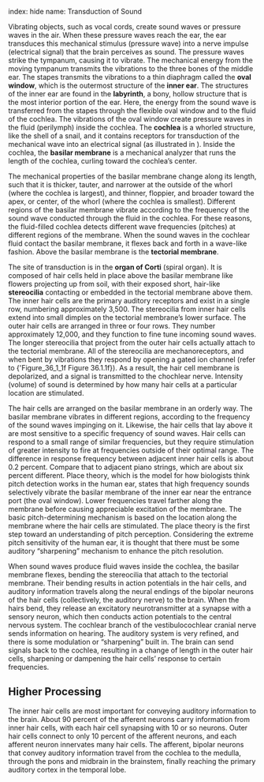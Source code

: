index: hide
name: Transduction of Sound

Vibrating objects, such as vocal cords, create sound waves or pressure waves in the air. When these pressure waves reach the ear, the ear transduces this mechanical stimulus (pressure wave) into a nerve impulse (electrical signal) that the brain perceives as sound. The pressure waves strike the tympanum, causing it to vibrate. The mechanical energy from the moving tympanum transmits the vibrations to the three bones of the middle ear. The stapes transmits the vibrations to a thin diaphragm called the  **oval window**, which is the outermost structure of the  **inner ear**. The structures of the inner ear are found in the  **labyrinth**, a bony, hollow structure that is the most interior portion of the ear. Here, the energy from the sound wave is transferred from the stapes through the flexible oval window and to the fluid of the cochlea. The vibrations of the oval window create pressure waves in the fluid (perilymph) inside the cochlea. The  **cochlea** is a whorled structure, like the shell of a snail, and it contains receptors for transduction of the mechanical wave into an electrical signal (as illustrated in ). Inside the cochlea, the  **basilar membrane** is a mechanical analyzer that runs the length of the cochlea, curling toward the cochlea’s center.

The mechanical properties of the basilar membrane change along its length, such that it is thicker, tauter, and narrower at the outside of the whorl (where the cochlea is largest), and thinner, floppier, and broader toward the apex, or center, of the whorl (where the cochlea is smallest). Different regions of the basilar membrane vibrate according to the frequency of the sound wave conducted through the fluid in the cochlea. For these reasons, the fluid-filled cochlea detects different wave frequencies (pitches) at different regions of the membrane. When the sound waves in the cochlear fluid contact the basilar membrane, it flexes back and forth in a wave-like fashion. Above the basilar membrane is the  **tectorial membrane**.

The site of transduction is in the  **organ of Corti** (spiral organ). It is composed of hair cells held in place above the basilar membrane like flowers projecting up from soil, with their exposed short, hair-like  **stereocilia** contacting or embedded in the tectorial membrane above them. The inner hair cells are the primary auditory receptors and exist in a single row, numbering approximately 3,500. The stereocilia from inner hair cells extend into small dimples on the tectorial membrane’s lower surface. The outer hair cells are arranged in three or four rows. They number approximately 12,000, and they function to fine tune incoming sound waves. The longer stereocilia that project from the outer hair cells actually attach to the tectorial membrane. All of the stereocilia are mechanoreceptors, and when bent by vibrations they respond by opening a gated ion channel (refer to {'Figure_36_1_1f Figure 36.1.1f}). As a result, the hair cell membrane is depolarized, and a signal is transmitted to the chochlear nerve. Intensity (volume) of sound is determined by how many hair cells at a particular location are stimulated.

The hair cells are arranged on the basilar membrane in an orderly way. The basilar membrane vibrates in different regions, according to the frequency of the sound waves impinging on it. Likewise, the hair cells that lay above it are most sensitive to a specific frequency of sound waves. Hair cells can respond to a small range of similar frequencies, but they require stimulation of greater intensity to fire at frequencies outside of their optimal range. The difference in response frequency between adjacent inner hair cells is about 0.2 percent. Compare that to adjacent piano strings, which are about six percent different. Place theory, which is the model for how biologists think pitch detection works in the human ear, states that high frequency sounds selectively vibrate the basilar membrane of the inner ear near the entrance port (the oval window). Lower frequencies travel farther along the membrane before causing appreciable excitation of the membrane. The basic pitch-determining mechanism is based on the location along the membrane where the hair cells are stimulated. The place theory is the first step toward an understanding of pitch perception. Considering the extreme pitch sensitivity of the human ear, it is thought that there must be some auditory “sharpening” mechanism to enhance the pitch resolution.

When sound waves produce fluid waves inside the cochlea, the basilar membrane flexes, bending the stereocilia that attach to the tectorial membrane. Their bending results in action potentials in the hair cells, and auditory information travels along the neural endings of the bipolar neurons of the hair cells (collectively, the auditory nerve) to the brain. When the hairs bend, they release an excitatory neurotransmitter at a synapse with a sensory neuron, which then conducts action potentials to the central nervous system. The cochlear branch of the vestibulocochlear cranial nerve sends information on hearing. The auditory system is very refined, and there is some modulation or “sharpening” built in. The brain can send signals back to the cochlea, resulting in a change of length in the outer hair cells, sharpening or dampening the hair cells’ response to certain frequencies.

## Higher Processing

The inner hair cells are most important for conveying auditory information to the brain. About 90 percent of the afferent neurons carry information from inner hair cells, with each hair cell synapsing with 10 or so neurons. Outer hair cells connect to only 10 percent of the afferent neurons, and each afferent neuron innervates many hair cells. The afferent, bipolar neurons that convey auditory information travel from the cochlea to the medulla, through the pons and midbrain in the brainstem, finally reaching the primary auditory cortex in the temporal lobe.
